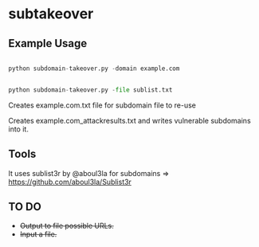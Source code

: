 # subtakeover

## Example Usage

```python

python subdomain-takeover.py -domain example.com

```

```python

python subdomain-takeover.py -file sublist.txt

```
Creates example.com.txt file for subdomain file to re-use

Creates example.com_attackresults.txt and writes vulnerable subdomains into it.

## Tools

It uses sublist3r by @aboul3la for subdomains => https://github.com/aboul3la/Sublist3r

## TO DO 

* ~~Output to file possible URLs.~~
* ~~Input a file.~~

